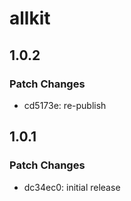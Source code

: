 # allkit

## 1.0.2

### Patch Changes

- cd5173e: re-publish

## 1.0.1

### Patch Changes

- dc34ec0: initial release
